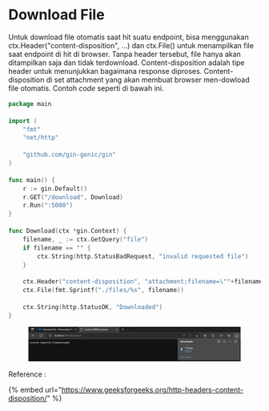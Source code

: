 # Download File

Untuk download file otomatis saat hit suatu endpoint, bisa menggunakan ctx.Header("content-disposition", ...) dan ctx.File() untuk menampilkan file saat endpoint di hit di browser. Tanpa header tersebut, file hanya akan ditampilkan saja dan tidak terdownload. Content-disposition adalah tipe header untuk menunjukkan bagaimana response diproses. Content-disposition di set attachment yang akan membuat browser men-dowload file otomatis. Contoh _code_ seperti di bawah ini.

```go
package main

import (
	"fmt"
	"net/http"

	"github.com/gin-gonic/gin"
)

func main() {
	r := gin.Default()
	r.GET("/download", Download)
	r.Run(":5000")
}

func Download(ctx *gin.Context) {
	filename, _ := ctx.GetQuery("file")
	if filename == "" {
		ctx.String(http.StatusBadRequest, "invalid requested file")
	}

	ctx.Header("content-disposition", "attachment;filename=\""+filename+"\"")
	ctx.File(fmt.Sprintf("./files/%s", filename))

	ctx.String(http.StatusOK, "Downloaded")
}
```

<figure><img src="../.gitbook/assets/download (1).png" alt=""><figcaption></figcaption></figure>

Reference :

{% embed url="https://www.geeksforgeeks.org/http-headers-content-disposition/" %}
